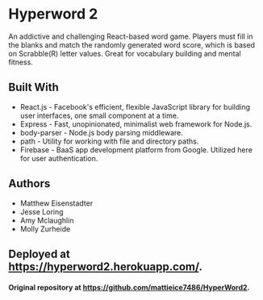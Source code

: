 # Hyperword 2

An addictive and challenging React-based word game. Players must fill in the blanks and match the randomly generated word score, which is based on Scrabble(R) letter values. Great for vocabulary building and mental fitness.

## Built With
* React.js - Facebook's efficient, flexible JavaScript library for building user interfaces, one small component at a time.
* Express - Fast, unopinionated, minimalist web framework for Node.js.
* body-parser - Node.js body parsing middleware.
* path - Utility for working with file and directory paths.
* Firebase - BaaS app development platform from Google. Utilized here for user authentication.

## Authors
* Matthew Eisenstadter 
* Jesse Loring 
* Amy Mclaughlin 
* Molly Zurheide

## Deployed at https://hyperword2.herokuapp.com/.

#### Original repository at https://github.com/mattieice7486/HyperWord2.
